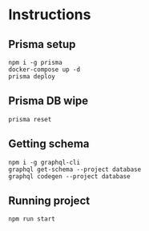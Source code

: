 # Instructions

## Prisma setup
```
npm i -g prisma
docker-compose up -d
prisma deploy
```

## Prisma DB wipe
```
prisma reset
```

## Getting schema
```
npm i -g graphql-cli
graphql get-schema --project database
graphql codegen --project database
```

## Running project
`npm run start`